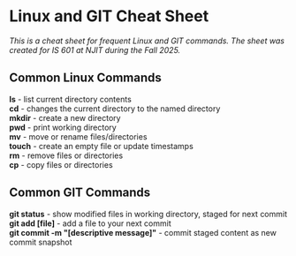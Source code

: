 # Linux and GIT Cheat Sheet
_This is a cheat sheet for frequent Linux and GIT commands. The sheet was created for IS 601 at NJIT during the  Fall 2025._
## Common Linux Commands
**ls** - list current directory contents  
**cd** - changes the current directory to the named directory    
**mkdir** - create a new directory  
**pwd** - print working directory  
**mv** - move or rename files/directories  
**touch** - create an empty file or update timestamps  
**rm** - remove files or directories  
**cp** - copy files or directories  
## Common GIT Commands  
**git status** - show modified files in working directory, staged for next commit  
**git add [file]** - add a file to your next commit  
**git commit -m "[descriptive message]"** - commit staged content as new commit snapshot  


